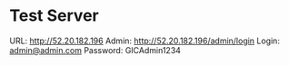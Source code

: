 # Test Server 
URL: http://52.20.182.196
Admin: http://52.20.182.196/admin/login
Login: admin@admin.com
Password: GICAdmin1234


